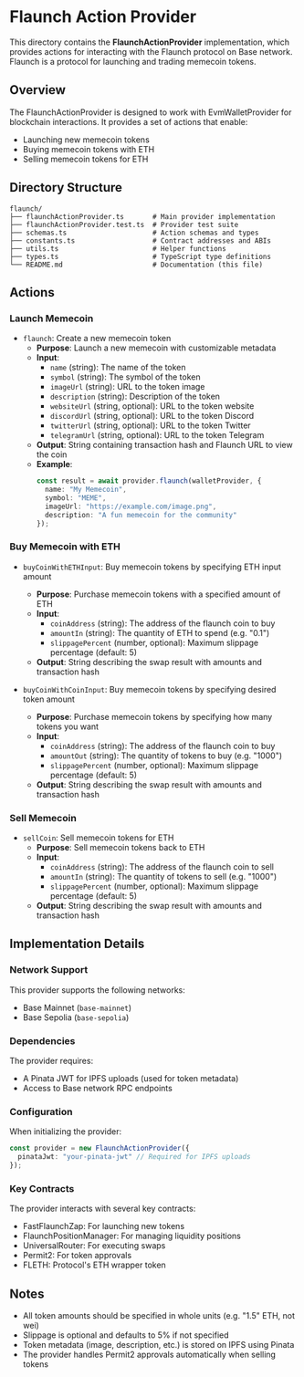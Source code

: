 # Flaunch Action Provider

This directory contains the **FlaunchActionProvider** implementation, which provides actions for interacting with the Flaunch protocol on Base network. Flaunch is a protocol for launching and trading memecoin tokens.

## Overview

The FlaunchActionProvider is designed to work with EvmWalletProvider for blockchain interactions. It provides a set of actions that enable:
- Launching new memecoin tokens
- Buying memecoin tokens with ETH
- Selling memecoin tokens for ETH

## Directory Structure

```
flaunch/
├── flaunchActionProvider.ts       # Main provider implementation
├── flaunchActionProvider.test.ts  # Provider test suite
├── schemas.ts                     # Action schemas and types
├── constants.ts                   # Contract addresses and ABIs
├── utils.ts                       # Helper functions
├── types.ts                       # TypeScript type definitions
└── README.md                      # Documentation (this file)
```

## Actions

### Launch Memecoin
- `flaunch`: Create a new memecoin token
  - **Purpose**: Launch a new memecoin with customizable metadata
  - **Input**:
    - `name` (string): The name of the token
    - `symbol` (string): The symbol of the token
    - `imageUrl` (string): URL to the token image
    - `description` (string): Description of the token
    - `websiteUrl` (string, optional): URL to the token website
    - `discordUrl` (string, optional): URL to the token Discord
    - `twitterUrl` (string, optional): URL to the token Twitter
    - `telegramUrl` (string, optional): URL to the token Telegram
  - **Output**: String containing transaction hash and Flaunch URL to view the coin
  - **Example**:
    ```typescript
    const result = await provider.flaunch(walletProvider, {
      name: "My Memecoin",
      symbol: "MEME",
      imageUrl: "https://example.com/image.png",
      description: "A fun memecoin for the community"
    });
    ```

### Buy Memecoin with ETH
- `buyCoinWithETHInput`: Buy memecoin tokens by specifying ETH input amount
  - **Purpose**: Purchase memecoin tokens with a specified amount of ETH
  - **Input**:
    - `coinAddress` (string): The address of the flaunch coin to buy
    - `amountIn` (string): The quantity of ETH to spend (e.g. "0.1")
    - `slippagePercent` (number, optional): Maximum slippage percentage (default: 5)
  - **Output**: String describing the swap result with amounts and transaction hash

- `buyCoinWithCoinInput`: Buy memecoin tokens by specifying desired token amount
  - **Purpose**: Purchase memecoin tokens by specifying how many tokens you want
  - **Input**:
    - `coinAddress` (string): The address of the flaunch coin to buy
    - `amountOut` (string): The quantity of tokens to buy (e.g. "1000")
    - `slippagePercent` (number, optional): Maximum slippage percentage (default: 5)
  - **Output**: String describing the swap result with amounts and transaction hash

### Sell Memecoin
- `sellCoin`: Sell memecoin tokens for ETH
  - **Purpose**: Sell memecoin tokens back to ETH
  - **Input**:
    - `coinAddress` (string): The address of the flaunch coin to sell
    - `amountIn` (string): The quantity of tokens to sell (e.g. "1000")
    - `slippagePercent` (number, optional): Maximum slippage percentage (default: 5)
  - **Output**: String describing the swap result with amounts and transaction hash

## Implementation Details

### Network Support
This provider supports the following networks:
- Base Mainnet (`base-mainnet`)
- Base Sepolia (`base-sepolia`)

### Dependencies
The provider requires:
- A Pinata JWT for IPFS uploads (used for token metadata)
- Access to Base network RPC endpoints

### Configuration
When initializing the provider:
```typescript
const provider = new FlaunchActionProvider({
  pinataJwt: "your-pinata-jwt" // Required for IPFS uploads
});
```

### Key Contracts
The provider interacts with several key contracts:
- FastFlaunchZap: For launching new tokens
- FlaunchPositionManager: For managing liquidity positions
- UniversalRouter: For executing swaps
- Permit2: For token approvals
- FLETH: Protocol's ETH wrapper token

## Notes

- All token amounts should be specified in whole units (e.g. "1.5" ETH, not wei)
- Slippage is optional and defaults to 5% if not specified
- Token metadata (image, description, etc.) is stored on IPFS using Pinata
- The provider handles Permit2 approvals automatically when selling tokens
